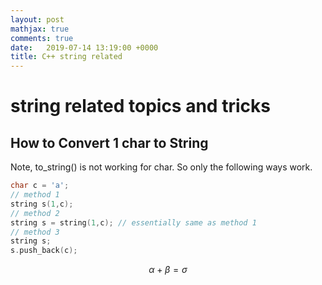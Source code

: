 ```yaml
---
layout: post
mathjax: true
comments: true
date:   2019-07-14 13:19:00 +0000
title: C++ string related
---
```


# string related topics and tricks

## How to Convert 1 char to String

Note, to_string() is not working for char. So only the following ways work.

```cpp
char c = 'a';
// method 1
string s(1,c);
// method 2
string s = string(1,c); // essentially same as method 1
// method 3
string s;
s.push_back(c);
```

$$\alpha + \beta = \sigma$$
